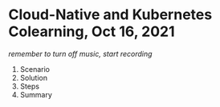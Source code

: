 # Cloud-Native and Kubernetes Colearning, Oct 16, 2021

*remember to turn off music, start recording*

1. Scenario
2. Solution
3. Steps
4. Summary

